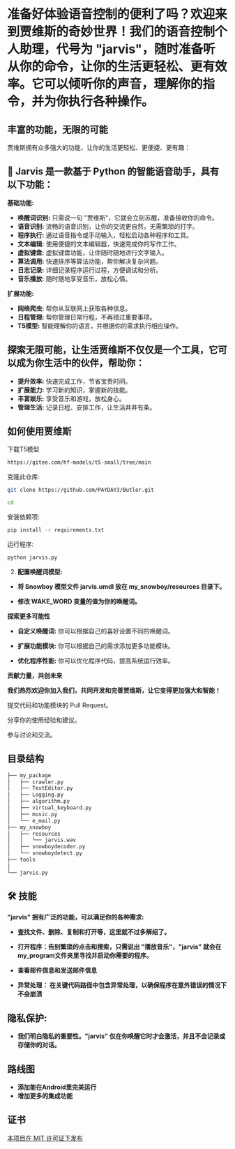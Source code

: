 # **准备好体验语音控制的便利了吗？欢迎来到贾维斯的奇妙世界！我们的语音控制个人助理，代号为 "jarvis"，随时准备听从你的命令，让你的生活更轻松、更有效率。它可以倾听你的声音，理解你的指令，并为你执行各种操作。**

## **丰富的功能，无限的可能**

贾维斯拥有众多强大的功能，让你的生活更轻松、更便捷、更有趣：

## 🚀 Jarvis 是一款基于 Python 的智能语音助手，具有以下功能：

**基础功能:**

* **唤醒词识别:**  只需说一句 "贾维斯"，它就会立刻苏醒，准备接收你的命令。
* **语音识别:**  流畅的语音识别，让你的交流更自然，无需繁琐的打字。
* **程序执行:**  通过语音指令或手动输入，轻松启动各种程序和工具。
* **文本编辑:**  使用便捷的文本编辑器，快速完成你的写作工作。
* **虚拟键盘:**  虚拟键盘功能，让你随时随地进行文字输入。
* **算法调用:**  快速排序等算法功能，帮你解决复杂问题。
* **日志记录:**  详细记录程序运行过程，方便调试和分析。
* **音乐播放:**  随时随地享受音乐，放松心情。

**扩展功能:**

* **网络爬虫:**  帮你从互联网上获取各种信息。
* **日程管理:**  帮你管理日常行程，不再错过重要事项。
* **T5模型:**  智能理解你的语言，并根据你的需求执行相应操作。

## 探索无限可能，让生活贾维斯不仅仅是一个工具，它可以成为你生活中的伙伴，帮助你：

* **提升效率:**  快速完成工作，节省宝贵时间。
* **扩展能力:**  学习新的知识，掌握新的技能。
* **丰富娱乐:**  享受音乐和游戏，放松身心。
* **管理生活:**  记录日程、安排工作，让生活井井有条。

## 如何使用贾维斯
下载T5模型
```bash
https://gitee.com/hf-models/t5-small/tree/main
```
克隆此仓库:
```bash
git clone https://github.com/PAYDAY3/Butler.git
```
```bash
cd 
```
安装依赖项:
```bash
pip install -r requirements.txt
```
运行程序:
```bash
python jarvis.py 
```
2. **配置唤醒词模型:**

* **将 Snowboy 模型文件 jarvis.umdl 放在 my_snowboy/resources 目录下。**

* **修改 WAKE_WORD 变量的值为你的唤醒词。**


**探索更多可能性**

* **自定义唤醒词:** 你可以根据自己的喜好设置不同的唤醒词。
* **扩展功能模块:** 你可以根据自己的需求添加更多功能模块。

* **优化程序性能:** 你可以优化程序代码，提高系统运行效率。

**贡献力量，共创未来**

**我们热烈欢迎你加入我们，共同开发和完善贾维斯，让它变得更加强大和智能！**

提交代码和功能模块的 Pull Request。

分享你的使用经验和建议。

参与讨论和交流。

## 目录结构    
```bash
├── my_package
│   ├── crawler.py
│   ├── TextEditor.py
│   ├── Logging.py
│   ├── algorithm.py
│   ├── virtual_keyboard.py
│   ├── music.py
│   └── e_mail.py
├── my_snowboy
│   ├── resources
│   │   └── jarvis.wav
│   ├── snowboydecoder.py
│   └── snowboydetect.py
├── tools
│  
└── jarvis.py
```
##  **🛠 技能**

**"jarvis" 拥有广泛的功能，可以满足你的各种需求:**

* **査找文件、删除、复制和打开等，这里就不过多解绍了。**

* **打开程序：告别繁琐的点击和搜索，只需说出  "播放音乐"，"jarvis" 就会在my_program文件夹里寻找并启动你需要的程序。**

* **查看邮件信息和发送邮件信息**

* **异常处理： 在关键代码路径中包含异常处理，以确保程序在意外错误的情况下不会崩溃**

## **隐私保护:**

* **我们明白隐私的重要性。"jarvis" 仅在你唤醒它时才会激活，并且不会记录或存储你的对话。**

## **路线图**

* **添加能在Android里完美运行** 
* **增加更多的集成功能** 

## **证书**

[本项目在 MIT 许可证下发布](https://choosealicense.com/licenses/mit/)


